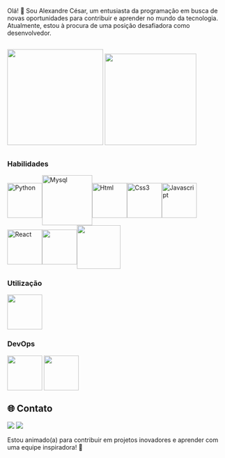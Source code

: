 Olá! 👋 Sou Alexandre César, um  entusiasta da programação em busca de novas oportunidades para contribuir e aprender no mundo da tecnologia. Atualmente, estou à procura de uma posição desafiadora como desenvolvedor.

##  

<div>
  <img height="220em" src="https://github-readme-stats.vercel.app/api/top-langs/?username=AlexandreCesar21&layout=compact&langs_count=16&theme=midnight-purple"/>
  <a href="https://github.com/anuraghazra/github-readme-stats">
  <img height=210 src="https://github-readme-stats.vercel.app/api?username=AlexandreCesar21&layout=compact&langs_count=16&theme=midnight-purple"" />
</a>

</div>

##

### Habilidades
  
<img align="center" alt="Python" height="80" width="80" src="https://cdn.jsdelivr.net/gh/devicons/devicon/icons/python/python-original-wordmark.svg" /><img align="center" alt="Mysql" height="115" width="115" src="https://cdn.jsdelivr.net/gh/devicons/devicon/icons/mysql/mysql-original-wordmark.svg" /><img align="center" alt="Html" height="80" width="80" src="https://cdn.jsdelivr.net/gh/devicons/devicon/icons/html5/html5-original.svg" /><img align="center" alt="Css3" height="80" width="80" src="https://cdn.jsdelivr.net/gh/devicons/devicon/icons/css3/css3-original.svg" /><img align="center" alt="Javascript" height="80" width="80" src="https://cdn.jsdelivr.net/gh/devicons/devicon/icons/javascript/javascript-original.svg" /><img src="https://cdn.jsdelivr.net/gh/devicons/devicon/icons/react/react-original.svg" align="center" alt="React" height="80" width="80" /><img align="center" height="80" width="80" src="https://cdn.jsdelivr.net/gh/devicons/devicon/icons/nodejs/nodejs-original.svg" /><img align="center" height="100" width="100" src="https://cdn.jsdelivr.net/gh/devicons/devicon/icons/java/java-original-wordmark.svg" />
          

### Utilização

<div>

  <img align="center" height="80" width="80" src="https://cdn.jsdelivr.net/gh/devicons/devicon/icons/vscode/vscode-original.svg" />
  
</div>

### DevOps

<div>
  <img align="center" height="80" width="80" src="https://cdn.jsdelivr.net/gh/devicons/devicon/icons/git/git-original.svg" />
  <img align="center" height="80" width="80" src="https://cdn.jsdelivr.net/gh/devicons/devicon/icons/github/github-original-wordmark.svg" />
</div>


## 🌐 Contato
<a href="https://www.linkedin.com/in/alexandre-c%C3%A9sar-350726256/recent-activity/" target="_blank"><img src="https://img.shields.io/badge/LinkedIn-0077B5?style=for-the-badge&logo=linkedin&logoColor=white" target="_blank"></a>
<a href="https://www.instagram.com/alexandrecesar9477/" target="_blank"><img src="https://img.shields.io/badge/Instagram-E4405F?style=for-the-badge&logo=instagram&logoColor=white" target="_blank"></a>


Estou animado(a) para contribuir em projetos inovadores e aprender com uma equipe inspiradora! 🚀
